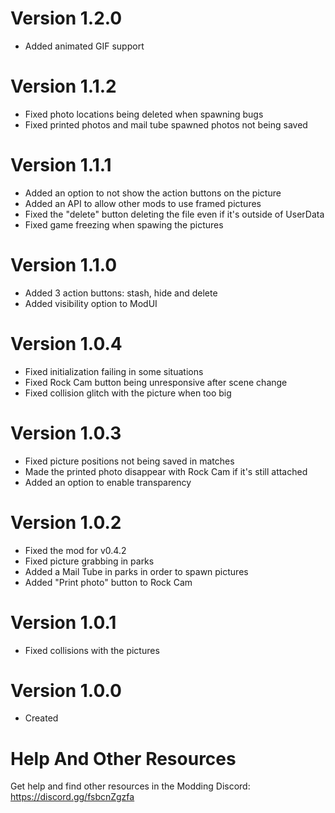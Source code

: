 # Version 1.2.0
- Added animated GIF support

# Version 1.1.2
- Fixed photo locations being deleted when spawning bugs
- Fixed printed photos and mail tube spawned photos not being saved

# Version 1.1.1
- Added an option to not show the action buttons on the picture
- Added an API to allow other mods to use framed pictures
- Fixed the "delete" button deleting the file even if it's outside of UserData
- Fixed game freezing when spawing the pictures

# Version 1.1.0
- Added 3 action buttons: stash, hide and delete
- Added visibility option to ModUI

# Version 1.0.4
- Fixed initialization failing in some situations
- Fixed Rock Cam button being unresponsive after scene change
- Fixed collision glitch with the picture when too big

# Version 1.0.3
- Fixed picture positions not being saved in matches
- Made the printed photo disappear with Rock Cam if it's still attached
- Added an option to enable transparency

# Version 1.0.2
- Fixed the mod for v0.4.2
- Fixed picture grabbing in parks
- Added a Mail Tube in parks in order to spawn pictures
- Added "Print photo" button to Rock Cam

# Version 1.0.1
- Fixed collisions with the pictures

# Version 1.0.0
- Created

# Help And Other Resources
Get help and find other resources in the Modding Discord:
https://discord.gg/fsbcnZgzfa
